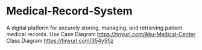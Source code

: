 # Medical-Record-System
A digital platform for  securely storing, managing, and retrieving patient medical records.
Use Case Diagram     https://tinyurl.com/Aku-Medical-Center
Class Diagram        https://tinyurl.com/354y5fjz
